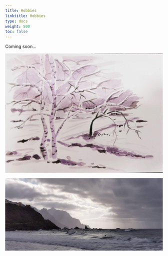 ```yaml
---
title: Hobbies
linktitle: Hobbies
type: docs
weight: 500
toc: false
---
```


Coming soon...

![](painting.jpg)

![](travel.jpg)